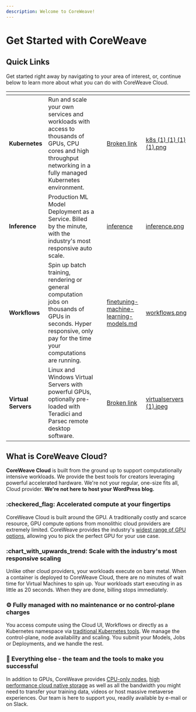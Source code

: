 ```yaml
---
description: Welcome to CoreWeave!
---
```


# Get Started with CoreWeave

## Quick Links

Get started right away by navigating to your area of interest, or, continue below to learn more about what you can do with CoreWeave Cloud.

<table data-card-size="large" data-view="cards"><thead><tr><th></th><th></th><th></th><th data-hidden data-card-target data-type="content-ref"></th><th data-hidden data-card-cover data-type="files"></th></tr></thead><tbody><tr><td><strong>Kubernetes</strong></td><td>Run and scale your own services and workloads with access to thousands of GPUs, CPU cores and high throughput networking in a fully managed Kubernetes environment.</td><td></td><td><a href="broken-reference">Broken link</a></td><td><a href=".gitbook/assets/k8s (1) (1) (1) (1).png">k8s (1) (1) (1) (1).png</a></td></tr><tr><td><strong>Inference</strong></td><td>Production ML Model Deployment as a Service. Billed by the minute, with the industry's most responsive auto scale.</td><td></td><td><a href="coreweave-machine-learning-and-ai/inference/">inference</a></td><td><a href=".gitbook/assets/inference.png">inference.png</a></td></tr><tr><td><strong>Workflows</strong></td><td>Spin up batch training, rendering or general computation jobs on thousands of GPUs in seconds. Hyper responsive, only pay for the time your computations are running.</td><td></td><td><a href="coreweave-machine-learning-and-ai/how-to-guides-and-tutorials/model-training-guides/fine-tuning/finetuning-machine-learning-models.md">finetuning-machine-learning-models.md</a></td><td><a href=".gitbook/assets/workflows.png">workflows.png</a></td></tr><tr><td><strong>Virtual Servers</strong></td><td>Linux and Windows Virtual Servers with powerful GPUs, optionally pre-loaded with Teradici and Parsec remote desktop software.</td><td></td><td><a href="broken-reference">Broken link</a></td><td><a href=".gitbook/assets/virtualservers (1).jpeg">virtualservers (1).jpeg</a></td></tr></tbody></table>

## What is CoreWeave Cloud?

**CoreWeave Cloud** is built from the ground up to support computationally intensive workloads. We provide the best tools for creators leveraging powerful accelerated hardware. We're not your regular, one-size fits all, Cloud provider. **We're not here to host your WordPress blog.**

### :checkered\_flag: Accelerated compute at your fingertips

CoreWeave Cloud is built around the GPU. A traditionally costly and scarce resource, GPU compute options from monolithic cloud providers are extremely limited. CoreWeave provides the industry's [widest range of GPU options](https://www.coreweave.com/pricing), allowing you to pick the perfect GPU for your use case.

### :chart\_with\_upwards\_trend: **Scale with the industry's most responsive scaling**

Unlike other cloud providers, your workloads execute on bare metal. When a container is deployed to CoreWeave Cloud, there are no minutes of wait time for Virtual Machines to spin up. Your workloads start executing in as little as 20 seconds. When they are done, billing stops immediately.

### :gear: **Fully managed with no maintenance or no control-plane charges**

You access compute using the Cloud UI, Workflows or directly as a Kubernetes namespace via [traditional Kubernetes tools](welcome-to-coreweave/getting-started.md#install-kubernetes-command-line-tools). We manage the control-plane, node availability and scaling. You submit your Models, Jobs or Deployments, and we handle the rest.

### :tada: Everything else - the team and the tools to make you successful

In addition to GPUs, CoreWeave provides [CPU-only nodes](../coreweave-kubernetes/node-types.md#cpu-availability), [high performance cloud native storage](storage/storage/) as well as all the bandwidth you might need to transfer your training data, videos or host massive metaverse experiences. Our team is here to support you, readily available by e-mail or on Slack.
